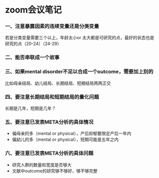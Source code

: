 # zoom会议笔记

### 一、注意暴露因素的连续变量还是分类变量
若是分类变量需要三个以上，年龄太小or 太大都是可研究的点，最好的状态也是研究的点（20-24）（24-29）

### 二、能否串联成一个故事

### 三、如果mental disorder不足以合成一个outcome，需要加上别的
比如母亲结局、幼儿结局、长期结局、短期结局两两正交

### 四、要注意长期结局和短期结局的量化问题
长期是几年，短期是几年？

### 五、要注意已发表META分析的具体情况
- 偏母亲的多（mental or physical），产后抑郁要限定产后一年内
- 偏幼儿的多（mental or physical），短期可能是五年之内

### 六、要注意已发表META分析的具体问题
- 研究人群的数量和宽度是否够大
- 文献中outcome的研究够不够好，够不够完整
